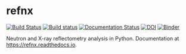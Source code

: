 refnx
=====

[![Build Status](https://travis-ci.org/refnx/refnx.svg?branch=master)](https://travis-ci.org/refnx/refnx)
[![Build status](https://ci.appveyor.com/api/projects/status/gv6965vuqnuufx9u?svg=true)](https://ci.appveyor.com/project/andyfaff/refnx)
[![Documentation Status](https://readthedocs.org/projects/refnx/badge/?version=latest)](https://refnx.readthedocs.io/en/latest/?badge=latest)
[![DOI](https://zenodo.org/badge/23189/refnx/refnx.svg)](https://zenodo.org/badge/latestdoi/23189/refnx/refnx)
[![Binder](https://mybinder.org/badge.svg)](https://mybinder.org/v2/gh/refnx/refnx-binder.git/master)

Neutron and X-ray reflectometry analysis in Python. Documentation at https://refnx.readthedocs.io.